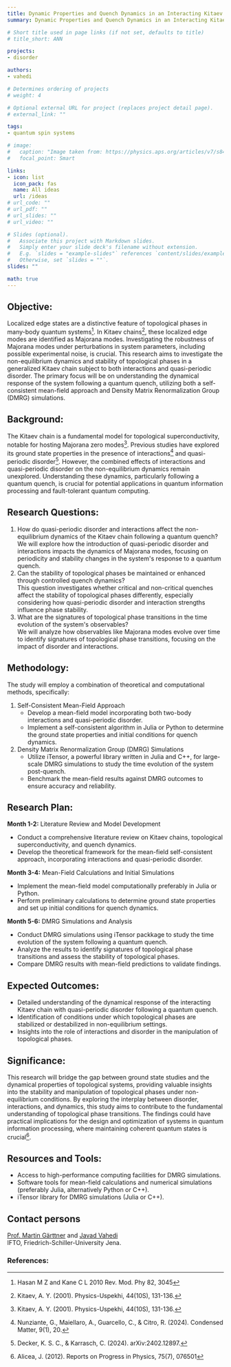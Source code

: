 ```yaml
---
title: Dynamic Properties and Quench Dynamics in an Interacting Kitaev Chain with Quasi-Periodic Disorder
summary: Dynamic Properties and Quench Dynamics in an Interacting Kitaev Chain with Quasi-Periodic Disorder

# Short title used in page links (if not set, defaults to title)
# title_short: ANN

projects:
- disorder

authors:
- vahedi

# Determines ordering of projects
# weight: 4

# Optional external URL for project (replaces project detail page).
# external_link: ""

tags:
- quantum spin systems

# image:
#   caption: "Image taken from: https://physics.aps.org/articles/v7/s84"
#   focal_point: Smart

links:
- icon: list
  icon_pack: fas
  name: All ideas
  url: /ideas
# url_code: ""
# url_pdf: ""
# url_slides: ""
# url_video: ""

# Slides (optional).
#   Associate this project with Markdown slides.
#   Simply enter your slide deck's filename without extension.
#   E.g. `slides = "example-slides"` references `content/slides/example-slides.md`.
#   Otherwise, set `slides = ""`.
slides: ""

math: true
---
```

## Objective:
Localized edge states are a distinctive feature of topological phases in  many-body quantum systems[^1]. In Kitaev chains[^2], these localized edge modes are identified as Majorana modes. Investigating the robustness of Majorana modes under perturbations in system parameters, including possible experimental noise, is crucial. This research aims to investigate the non-equilibrium dynamics and stability of topological phases in a generalized Kitaev chain subject to both interactions and quasi-periodic disorder.  The primary focus will be on understanding the dynamical response of the system following a quantum quench, utilizing both a self-consistent mean-field approach and Density Matrix Renormalization Group (DMRG) simulations.

## Background:
The Kitaev chain is a fundamental model for topological superconductivity, notable for hosting Majorana zero modes[^2]. Previous studies have explored its ground state properties in the presence of interactions[^3] and quasi-periodic disorder[^4]. However, the combined effects of interactions and quasi-periodic disorder on the non-equilibrium dynamics remain unexplored. Understanding these dynamics, particularly following a quantum quench, is crucial for potential applications in quantum information processing and fault-tolerant quantum computing. 

## Research Questions: 
1.  How do quasi-periodic disorder and interactions affect the non-equilibrium dynamics of the Kitaev chain following a quantum quench? 
</br>We will explore how the introduction of quasi-periodic disorder and interactions impacts the dynamics of Majorana modes, focusing on periodicity and stability changes in the system's response to a quantum quench.
2.  Can the stability of topological phases be maintained or enhanced through controlled quench dynamics? 
</br>This question investigates whether critical and non-critical quenches affect the stability of topological phases differently, especially considering how quasi-periodic disorder and interaction strengths influence phase stability.
3. What are the signatures of topological phase transitions in the time evolution of the system's observables? 
</br>We will analyze how observables like Majorana modes evolve over time to identify signatures of topological phase transitions, focusing on the impact of disorder and interactions.

## Methodology:
The study will employ a combination of theoretical and computational methods, specifically:
1. Self-Consistent Mean-Field Approach
    - Develop a mean-field model incorporating both two-body interactions and quasi-periodic disorder.
    - Implement a self-consistent algorithm in Julia or Python to determine the ground state properties and initial conditions for quench dynamics.
2. Density Matrix Renormalization Group (DMRG) Simulations
    - Utilize iTensor, a powerful library written in Julia and C++, for large-scale DMRG simulations to study the time evolution of the system post-quench.
    - Benchmark the mean-field results against DMRG outcomes to ensure accuracy and reliability.

## Research Plan:
**Month 1-2:** Literature Review and Model Development
- Conduct a comprehensive literature review on Kitaev chains, topological superconductivity, and quench dynamics.
- Develop the theoretical framework for the mean-field self-consistent approach, incorporating interactions and quasi-periodic disorder.

**Month 3-4:** Mean-Field Calculations and Initial Simulations
- Implement the mean-field model computationally preferably in Julia or Python.
- Perform preliminary calculations to determine ground state properties and set up initial conditions for quench dynamics.

**Month 5-6:** DMRG Simulations and Analysis
- Conduct DMRG simulations using iTensor packkage to study the time evolution of the system following a quantum quench.
- Analyze the results to identify signatures of topological phase transitions and assess the stability of topological phases.
- Compare DMRG results with mean-field predictions to validate findings.

## Expected Outcomes:
- Detailed understanding of the dynamical response of the interacting Kitaev chain with quasi-periodic disorder following a quantum quench.
- Identification of conditions under which topological phases are stabilized or destabilized in non-equilibrium settings.
- Insights into the role of interactions and disorder in the manipulation of topological phases.

## Significance:
This research will bridge the gap between ground state studies and the dynamical properties of topological systems, providing valuable insights into the stability and manipulation of topological phases under non-equilibrium conditions. By exploring the interplay between disorder, interactions, and dynamics, this study aims to contribute to the fundamental understanding of topological phase transitions. The findings could have practical implications for the design and optimization of systems in quantum information processing, where maintaining coherent quantum states is crucial[^5].

## Resources and Tools:
- Access to high-performance computing facilities for DMRG simulations.
- Software tools for mean-field calculations and numerical simulations (preferably Julia, alternatively Python or C++).
- iTensor library for DMRG simulations (Julia or C++).


## Contact persons 
[Prof. Martin Gärttner](mailto:martin.gaerttner@uni-jena.de) and [Javad Vahedi](mailto:javad.vahedi@uni-jena.de) </br>IFTO, Friedrich-Schiller-University Jena.

### References:


[^1]: Hasan M Z and Kane C L 2010 Rev. Mod. Phy 82, 3045    
[^2]: Kitaev, A. Y. (2001). Physics-Uspekhi, 44(10S), 131-136. 
[^3]: Nunziante, G., Maiellaro, A., Guarcello, C., & Citro, R. (2024). Condensed Matter, 9(1), 20.
[^4]: Decker, K. S. C., & Karrasch, C. (2024). arXiv:2402.12897.
[^5]: Alicea, J. (2012). Reports on Progress in Physics, 75(7), 076501